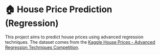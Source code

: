 # 🏠 House Price Prediction (Regression)
This project aims to predict house prices using advanced regression techniques. The dataset comes from the [Kaggle House Prices - Advanced Regression Techniques Competition](https://www.kaggle.com/c/house-prices-advanced-regression-techniques).
